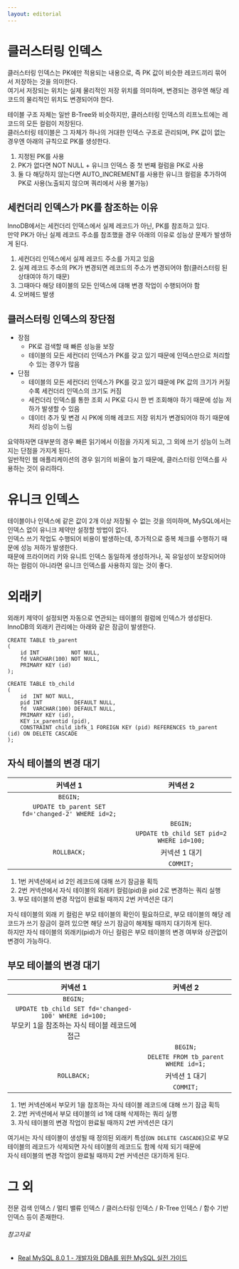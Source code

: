 ```yaml
---
layout: editorial
---
```


# 클러스터링 인덱스

클러스터링 인덱스는 PK에만 적용되는 내용으로, 즉 PK 값이 비슷한 레코드끼리 묶어서 저장하는 것을 의미한다.  
여기서 저장되는 위치는 실제 물리적인 저장 위치를 의미하며, 변경되는 경우엔 해당 레코드의 물리적인 위치도 변경되어야 한다.

테이블 구조 자체는 일반 B-Tree와 비슷하지만, 클러스터링 인덱스의 리프노트에는 레코드의 모든 컬럼이 저장된다.  
클러스터링 테이블은 그 자체가 하나의 거대한 인덱스 구조로 관리되며, PK 값이 없는 경우엔 아래의 규칙으로 PK를 생성한다.

1. 지정된 PK를 사용
2. PK가 없다면 NOT NULL + 유니크 인덱스 중 첫 번째 컬럼을 PK로 사용
3. 둘 다 해당하지 않는다면 AUTO_INCREMENT를 사용한 유니크 컬럼을 추가하여 PK로 사용(노출되지 않으며 쿼리에서 사용 불가능)

## 세컨더리 인덱스가 PK를 참조하는 이유

InnoDB에서는 세컨더리 인덱스에서 실제 레코드가 아닌, PK를 참조하고 있다.  
만약 PK가 아닌 실제 레코드 주소를 참조했을 경우 아래의 이유로 성능상 문제가 발생하게 된다.

1. 세컨더리 인덱스에서 실제 레코드 주소를 가지고 있음
2. 실제 레코드 주소의 PK가 변경되면 레코드의 주소가 변경되어야 함(클러스터링 된 상태여야 하기 때문)
3. 그때마다 해당 테이블의 모든 인덱스에 대해 변경 작업이 수행되어야 함
4. 오버헤드 발생

## 클러스터링 인덱스의 장단점

- 장점
    - PK로 검색할 때 빠른 성능을 보장
    - 테이블의 모든 세컨더리 인덱스가 PK를 갖고 있기 때문에 인덱스만으로 처리할 수 있는 경우가 많음
- 단점
    - 테이블의 모든 세컨더리 인덱스가 PK를 갖고 있기 떄문에 PK 값의 크기가 커질수록 세컨더리 인덱스의 크기도 커짐
    - 세컨더리 인덱스를 통한 조회 시 PK로 다시 한 번 조회해야 하기 때문에 성능 저하가 발생할 수 있음
    - 데이터 추가 및 변경 시 PK에 의해 레코드 저장 위치가 변경되어야 하기 때문에 처리 성능이 느림

요약하자면 대부분의 경우 빠른 읽기에서 이점을 가지게 되고, 그 외에 쓰기 성능이 느려지는 단점을 가지게 된다.  
일반적인 웹 애플리케이션의 경우 읽기의 비율이 높기 때문에, 클러스터링 인덱스를 사용하는 것이 유리하다.

# 유니크 인덱스

테이블이나 인덱스에 같은 값이 2개 이상 저장될 수 없는 것을 의미하며, MySQL에서는 인덱스 없이 유니크 제약만 설정할 방법이 없다.  
인덱스 쓰기 작업도 수행되어 비용이 발생하는데, 추가적으로 중복 체크를 수행하기 때문에 성능 저하가 발생한다.  
때문에 프라이머리 키와 유니트 인덱스 동일하게 생성하거나, 꼭 유일성이 보장되어야 하는 컬럼이 아니라면 유니크 인덱스를 사용하지 않는 것이 좋다.

# 외래키

외래키 제약이 설정되면 자동으로 연관되는 테이블의 컬럼에 인덱스가 생성된다.  
InnoDB의 외래키 관리에는 아래와 같은 잠금이 발생한다.

```mysql
CREATE TABLE tb_parent
(
    id INT          NOT NULL,
    fd VARCHAR(100) NOT NULL,
    PRIMARY KEY (id)
);

CREATE TABLE tb_child
(
    id  INT NOT NULL,
    pid INT          DEFAULT NULL,
    fd  VARCHAR(100) DEFAULT NULL,
    PRIMARY KEY (id),
    KEY ix_parentid (pid),
    CONSTRAINT child_ibfk_1 FOREIGN KEY (pid) REFERENCES tb_parent (id) ON DELETE CASCADE
);
```

## 자식 테이블의 변경 대기

|                       커넥션 1                       |                   커넥션 2                   |
|:-------------------------------------------------:|:-----------------------------------------:|
|                     `BEGIN;`                      |                                           |
| `UPDATE tb_parent SET fd='changed-2' WHERE id=2;` |                                           |
|                                                   |                 `BEGIN;`                  |
|                                                   | `UPDATE tb_child SET pid=2 WHERE id=100;` |
|                    `ROLLBACK;`                    |                 커넥션 1 대기                  |
|                                                   |                 `COMMIT;`                 |

1. 1번 커넥션에서 id 2인 레코드에 대해 쓰기 잠금을 획득
2. 2번 커넥션에서 자식 테이블의 외래키 컬럼(pid)을 pid 2로 변경하는 쿼리 실행
3. 부모 테이블의 변경 작업이 완료될 때까지 2번 커넥션은 대기

자식 테이블의 외래 키 컬럼은 부모 테이블의 확인이 필요하므로, 부모 테이블의 해당 레코드가 쓰기 잠금이 걸려 있으면 해당 쓰기 잠금이 해제될 때까지 대기하게 된다.  
하지만 자식 테이블의 외래키(pid)가 아닌 컬럼은 부모 테이블의 변경 여부와 상관없이 변경이 가능하다.

## 부모 테이블의 변경 대기

|                                        커넥션 1                                        |                커넥션 2                |
|:-----------------------------------------------------------------------------------:|:-----------------------------------:|
|                                      `BEGIN;`                                       |                                     |
| `UPDATE tb_child SET fd='changed-100' WHERE id=100;`<br/>부모키 1을 참조하는 자식 테이블 레코드에 접근 |                                     |
|                                                                                     |              `BEGIN;`               |
|                                                                                     | `DELETE FROM tb_parent WHERE id=1;` |
|                                     `ROLLBACK;`                                     |              커넥션 1 대기               |
|                                                                                     |              `COMMIT;`              |

1. 1번 커넥션에서 부모키 1을 참조하는 자식 테이블 레코드에 대해 쓰기 잠금 획득
2. 2번 커넥션에서 부모 테이블의 id 1에 대해 삭제하는 쿼리 실행
3. 자식 테이블의 변경 작업이 완료될 때까지 2번 커넥션은 대기

여기서는 자식 테이블이 생성될 때 정의된 외래키 특성(`ON DELETE CASCADE`)으로 부모 테이블의 레코드가 삭제되면 자식 테이블의 레코드도 함께 삭제 되기 때문에  
자식 테이블의 변경 작업이 완료될 때까지 2번 커넥션은 대기하게 된다.

# 그 외

전문 검색 인덱스 / 멀티 밸류 인덱스 / 클러스터링 인덱스 / R-Tree 인덱스 / 함수 기반 인덱스 등이 존재한다.

###### 참고자료

- [Real MySQL 8.0 1 - 개발자와 DBA를 위한 MySQL 실전 가이드](https://www.nl.go.kr/seoji/contents/S80100000000.do?schM=intgr_detail_view_isbn&page=1&pageUnit=10&schType=simple&schStr=Real+MySQL&isbn=9791158392703&cipId=228440237%2C)